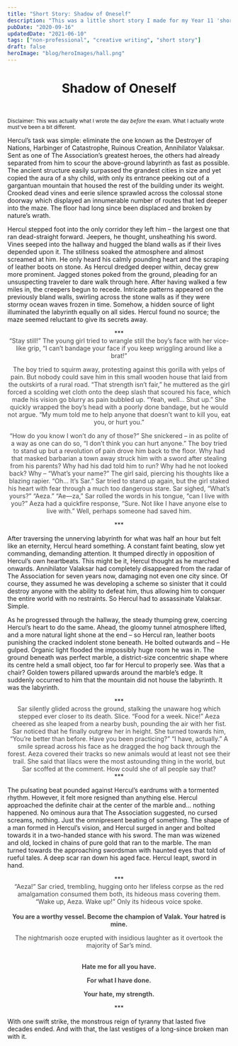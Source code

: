 ```yaml
---
title: "Short Story: Shadow of Oneself"
description: "This was a little short story I made for my Year 11 'short story' (more flash fiction) exam. I hated that test - How is a short story only 800-1000 words?? YOU CAN'T DO ANYTHING WITH THAT. I also had to extract this idea from a stimulus about some normal family at a dinner table. Safe to say I er... Exercised my creative ability on it :)"
pubDate: "2020-09-16"
updatedDate: "2021-06-10"
tags: ["non-professional", "creative writing", "short story"]
draft: false
heroImage: "blog/heroImages/hall.png"
---
```

<h1 style="text-align:center;"> Shadow of Oneself </h1>
<br>

<small> Disclaimer: This was actually what I wrote the day *before* the exam. What I actually wrote must've been a bit different. </small>

Hercul’s task was simple: eliminate the one known as the Destroyer of Nations, Harbinger of Catastrophe, Ruinous Creation, Annihilator Valaksar. Sent as one of The Association’s greatest heroes, the others had already separated from him to scour the above-ground labyrinth as fast as possible. The ancient structure easily surpassed the grandest cities in size and yet copied the aura of a shy child, with only its entrance peeking out of a gargantuan mountain that housed the rest of the building under its weight. Crooked dead vines and eerie silence sprawled across the colossal stone doorway which displayed an innumerable number of routes that led deeper into the maze. The floor had long since been displaced and broken by nature’s wrath. 

Hercul stepped foot into the only corridor they left him – the largest one that ran dead-straight forward. Jeepers, he thought, unsheathing his sword. Vines seeped into the hallway and hugged the bland walls as if their lives depended upon it. The stillness soaked the atmosphere and almost screamed at him. He only heard his calmly pounding heart and the scraping of leather boots on stone. As Hercul dredged deeper within, decay grew more prominent. Jagged stones poked from the ground, pleading for an unsuspecting traveler to dare walk through here.
After having walked a few miles in, the creepers begun to recede. Intricate patterns appeared on the previously bland walls, swirling across the stone walls as if they were stormy ocean waves frozen in time. Somehow, a hidden source of light illuminated the labyrinth equally on all sides. Hercul found no source; the maze seemed reluctant to give its secrets away.

<div align="center"> *** </div>
<div style="color:#444; text-align:center;">
“Stay still!” The young girl tried to wrangle still the boy’s face with her vice-like grip, “I can’t bandage your face if you keep wriggling around like a brat!”

The boy tried to squirm away, protesting against this gorilla with yelps of pain. But nobody could save him in this small wooden house that laid from the outskirts of a rural road. “That strength isn’t fair,” he muttered as the girl forced a scolding wet cloth onto the deep slash that scoured his face, which made his vision go blurry as pain bubbled up.
“Yeah, well… Shut up.” She quickly wrapped the boy’s head with a poorly done bandage, but he would not argue. “My mum told me to help anyone that doesn’t want to kill you, eat you, or hurt you.”


“How do you know I won’t do any of those?”
She snickered – in as polite of a way as one can do so, “I don’t think you can hurt anyone.”
The boy tried to stand up but a revolution of pain drove him back to the floor. Why had that masked barbarian a town away struck him with a sword after stealing from his parents? Why had his dad told him to run? Why had he not looked back? Why – 
“What’s your name?” The girl said, piercing his thoughts like a blazing rapier.
“Oh… It’s Sar.” Sar tried to stand up again, but the girl staked his heart with fear through a much too dangerous stare. Sar sighed, “What’s yours?”
“Aeza.”
“Ae—za,” Sar rolled the words in his tongue, “can I live with you?”
Aeza had a quickfire response, “Sure. Not like I have anyone else to live with.”
Well, perhaps someone had saved him.

</div>

<div align="center"> *** </div>

After traversing the unnerving labyrinth for what was half an hour but felt like an eternity, Hercul heard something. A constant faint beating, slow yet commanding, demanding attention. It thumped directly in opposition of Hercul’s own heartbeats. This might be it, Hercul thought as he marched onwards. 
Annihilator Valaksar had completely disappeared from the radar of The Association for seven years now, damaging not even one city since. Of course, they assumed he was developing a scheme so sinister that it could destroy anyone with the ability to defeat him, thus allowing him to conquer the entire world with no restraints. So Hercul had to assassinate Valaksar. 
Simple.

As he progressed through the hallway, the steady thumping grew, coercing Hercul’s heart to do the same. Ahead, the gloomy tunnel atmosphere lifted, and a more natural light shone at the end – so Hercul ran, leather boots punishing the cracked indolent stone beneath. He bolted outwards and –
He gulped. Organic light flooded the impossibly huge room he was in. The ground beneath was perfect marble, a district-size concentric shape where its centre held a small object, too far for Hercul to properly see. Was that a chair? Golden towers pillared upwards around the marble’s edge. It suddenly occurred to him that the mountain did not house the labyrinth.
It was the labyrinth.

<div align="center"> *** </div>
<div style="color:#444; text-align:center;">
Sar silently glided across the ground, stalking the unaware hog which stepped ever closer to its death.
Slice.
“Food for a week. Nice!” Aeza cheered as she leaped from a nearby bush, pounding the air with her fist. Sar noticed that he finally outgrew her in height. She turned towards him, “You’re better than before. Have you been practicing?” 
“I have, actually.” A smile spread across his face as he dragged the hog back through the forest. Aeza covered their tracks so new animals would at least not see their trail. She said that lilacs were the most astounding thing in the world, but Sar scoffed at the comment. How could she of all people say that?
</div>

<div align="center"> *** </div>

The pulsating beat pounded against Hercul’s eardrums with a tormented rhythm. However, it felt more resigned than anything else. Hercul approached the definite chair at the center of the marble and… nothing happened. No ominous aura that The Association suggested, no cursed screams, nothing. Just the omnipresent beating of something. The shape of a man formed in Hercul’s vision, and Hercul surged in anger and bolted towards it in a two-handed stance with his sword. The man was wizened and old, locked in chains of pure gold that ran to the marble. The man turned towards the approaching swordsman with haunted eyes that told of rueful tales. A deep scar ran down his aged face.
Hercul leapt, sword in hand.

<div align="center"> *** </div>
<div style="color:#444; text-align:center;">
“Aeza!” Sar cried, trembling, hugging onto her lifeless corpse as the red amalgamation consumed them both, its hideous mass covering them. “Wake up, Aeza. Wake up!” Only its hideous voice spoke.

<br>
<br>
<b> You are a worthy vessel. Become the champion of Valak. Your hatred is mine.   </b>

The nightmarish ooze erupted with insidious laughter as it overtook the majority of Sar’s mind. 
<br>
<br>

<b>Hate me for all you have.</b> 
<br>

<b>For what I have done.</b>
<br>

<b>Your hate, my strength.</b>
</div>
<div align="center"> *** </div>

With one swift strike, the monstrous reign of tyranny that lasted five decades ended. And with that, the last vestiges of a long-since broken man with it.


